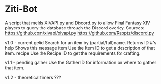 # Ziti-Bot

A script that melds XIVAPI.py and Discord.py to allow Final Fantasy XIV players to query the database through the Discord overlay.
Sources: 
  https://github.com/xivapi/xivapi.py
  https://github.com/Rapptz/discord.py
  
v1.0 - current
  getid       Search for an item by (partial/full)name. Returns ID #'s 
  help        Shows this message
  item        Use the Item ID to get a description of that item. 
  recipe      Use the Recipe ID to get the requirements for crafting. 
  
v1.1 - pending
  gather      Use the Gather ID for information on where to gather that item.
  
v1.2 - theoretical
  timers      ???
